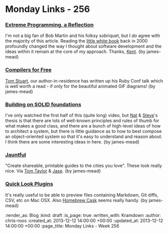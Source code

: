 Monday Links - 256
==================

### [Extreme Programming, a Reflection](http://blog.8thlight.com/uncle-bob/2013/12/10/Thankyou-Kent.html)

I'm not a big fan of Bob Martin and his folksy sobriquet, but I _do_ agree with the majority of this article. Reading the [little white book](http://books.google.co.uk/books/about/Extreme_Programming_Explained.html?id=7qJQAAAAMAAJ) back in 2000 profoundly changed the way I thought about software development and the ideas within it remain at the core of my approach. Thanks, [Kent](https://twitter.com/kentbeck). {by james-mead}


### [Compilers for Free](http://codon.com/compilers-for-free)

[Tom Stuart](https://twitter.com/tomstuart), our author-in-residence has written up his Ruby Conf talk which is well worth a read - if only for the beautiful animated GIF diagrams! {by james-mead}


### [Building on SOLID foundations](https://vimeo.com/user22258446/review/79095045/9590c62ac2)

I've only watched the first half of this (quite long) video, but [Nat](https://twitter.com/natpryce) & [Steve](https://twitter.com/sf105)'s thesis is that there are lots of well-known principles and rules of thumb for what makes a good class, and there are a bunch of high-level ideas of how to architect a system, but there is little guidance as to how to best compose an object-oriented system so that it's easy to understand and reason about. I think there are some interesting ideas in here. {by james-mead}


### [Jauntful](https://jauntful.com/)

"Create shareable, printable guides to the cities you love". These look really nice. Via [Tom Taylor](https://twitter.com/tomtaylor) & [Jase](https://twitter.com/jasoncale). {by james-mead}


### [Quick Look Plugins](https://github.com/sindresorhus/quick-look-plugins)

It's really useful to be able to preview files containing Markdown, Git diffs, CSV, etc on Mac OSX. Also [Homebrew Cask](https://github.com/phinze/homebrew-cask) seems really handy. {by james-mead}


:render_as: Blog
:kind: draft
:is_page: true
:written_with: Kramdown
:author: chris-roos
:created_at: 2013-12-12 14:00:00 +00:00
:updated_at: 2013-12-12 14:00:00 +00:00
:page_title: Monday Links - Week 256
